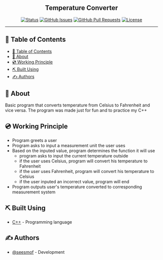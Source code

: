 <h2 align="center">Temperature Converter</h2>

<div align="center">

[![Status](https://img.shields.io/badge/status-active-success.svg)]()
[![GitHub Issues](https://img.shields.io/github/issues/seesmof/The-Documentation-Compendium.svg)](https://github.com/seesmof/BMI_Calculator/issues)
[![GitHub Pull Requests](https://img.shields.io/github/issues-pr/seesmof/The-Documentation-Compendium.svg)](https://github.com/seesmof/BMI_Calculator/pulls)
[![License](https://img.shields.io/badge/license-MIT-blue.svg)](./LICENSE)

</div>

---

## 📝 Table of Contents

- [📝 Table of Contents](#-table-of-contents)
- [🧐 About <a name = "about"></a>](#-about-)
- [💿 Working Principle <a name = "built_using"></a>](#-working-principle-)
- [⛏️ Built Using <a name = "built_using"></a>](#️-built-using-)
- [✍️ Authors <a name = "authors"></a>](#️-authors-)

## 🧐 About <a name = "about"></a>

Basic program that converts temperature from Celsius to Fahrenheit and vice versa. The program was made just for fun and to practice my C++

## 💿 Working Principle <a name = "built_using"></a>

- Program greets a user
- Program asks to input a measurement unit the user uses
- Based on the inputed value, program determines the function it will use
  - program asks to input the current temperature outside
  - if the user uses Celsius, program will convert his temperature to Fahrenheit
  - if the user uses Fahrenheit, program will convert his temperature to Celsius
  - if the user inputed an incorrect value, program will end
- Program outputs user's temperature converted to corresponding measurement system

## ⛏️ Built Using <a name = "built_using"></a>

- [C++](https://cplusplus.com/) - Programming language

## ✍️ Authors <a name = "authors"></a>

- [@seesmof](https://github.com/seesmof) - Development
